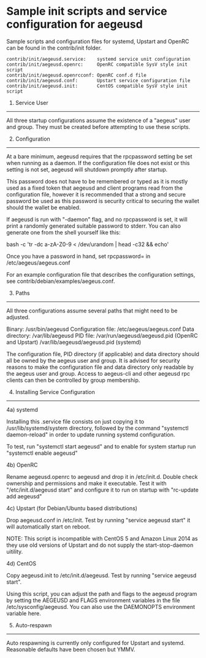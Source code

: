 Sample init scripts and service configuration for aegeusd
==========================================================

Sample scripts and configuration files for systemd, Upstart and OpenRC
can be found in the contrib/init folder.

    contrib/init/aegeusd.service:    systemd service unit configuration
    contrib/init/aegeusd.openrc:     OpenRC compatible SysV style init script
    contrib/init/aegeusd.openrcconf: OpenRC conf.d file
    contrib/init/aegeusd.conf:       Upstart service configuration file
    contrib/init/aegeusd.init:       CentOS compatible SysV style init script

1. Service User
---------------------------------

All three startup configurations assume the existence of a "aegeus" user
and group.  They must be created before attempting to use these scripts.

2. Configuration
---------------------------------

At a bare minimum, aegeusd requires that the rpcpassword setting be set
when running as a daemon.  If the configuration file does not exist or this
setting is not set, aegeusd will shutdown promptly after startup.

This password does not have to be remembered or typed as it is mostly used
as a fixed token that aegeusd and client programs read from the configuration
file, however it is recommended that a strong and secure password be used
as this password is security critical to securing the wallet should the
wallet be enabled.

If aegeusd is run with "-daemon" flag, and no rpcpassword is set, it will
print a randomly generated suitable password to stderr.  You can also
generate one from the shell yourself like this:

bash -c 'tr -dc a-zA-Z0-9 < /dev/urandom | head -c32 && echo'

Once you have a password in hand, set rpcpassword= in /etc/aegeus/aegeus.conf

For an example configuration file that describes the configuration settings,
see contrib/debian/examples/aegeus.conf.

3. Paths
---------------------------------

All three configurations assume several paths that might need to be adjusted.

Binary:              /usr/bin/aegeusd
Configuration file:  /etc/aegeus/aegeus.conf
Data directory:      /var/lib/aegeusd
PID file:            /var/run/aegeusd/aegeusd.pid (OpenRC and Upstart)
                     /var/lib/aegeusd/aegeusd.pid (systemd)

The configuration file, PID directory (if applicable) and data directory
should all be owned by the aegeus user and group.  It is advised for security
reasons to make the configuration file and data directory only readable by the
aegeus user and group.  Access to aegeus-cli and other aegeusd rpc clients
can then be controlled by group membership.

4. Installing Service Configuration
-----------------------------------

4a) systemd

Installing this .service file consists on just copying it to
/usr/lib/systemd/system directory, followed by the command
"systemctl daemon-reload" in order to update running systemd configuration.

To test, run "systemctl start aegeusd" and to enable for system startup run
"systemctl enable aegeusd"

4b) OpenRC

Rename aegeusd.openrc to aegeusd and drop it in /etc/init.d.  Double
check ownership and permissions and make it executable.  Test it with
"/etc/init.d/aegeusd start" and configure it to run on startup with
"rc-update add aegeusd"

4c) Upstart (for Debian/Ubuntu based distributions)

Drop aegeusd.conf in /etc/init.  Test by running "service aegeusd start"
it will automatically start on reboot.

NOTE: This script is incompatible with CentOS 5 and Amazon Linux 2014 as they
use old versions of Upstart and do not supply the start-stop-daemon uitility.

4d) CentOS

Copy aegeusd.init to /etc/init.d/aegeusd. Test by running "service aegeusd start".

Using this script, you can adjust the path and flags to the aegeusd program by
setting the AEGEUSD and FLAGS environment variables in the file
/etc/sysconfig/aegeusd. You can also use the DAEMONOPTS environment variable here.

5. Auto-respawn
-----------------------------------

Auto respawning is currently only configured for Upstart and systemd.
Reasonable defaults have been chosen but YMMV.
